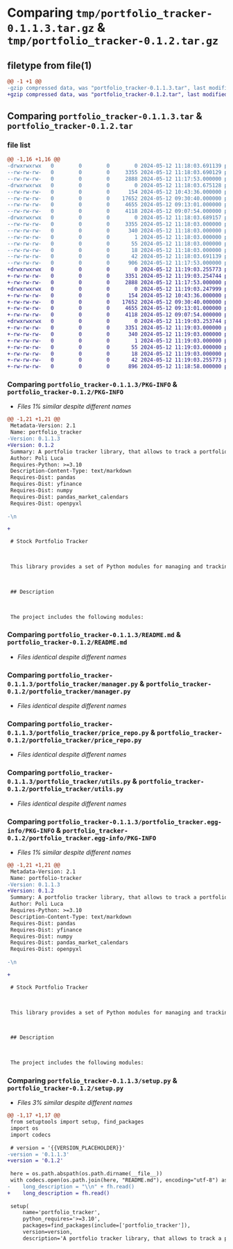 # Comparing `tmp/portfolio_tracker-0.1.1.3.tar.gz` & `tmp/portfolio_tracker-0.1.2.tar.gz`

## filetype from file(1)

```diff
@@ -1 +1 @@
-gzip compressed data, was "portfolio_tracker-0.1.1.3.tar", last modified: Sun May 12 11:18:03 2024, max compression
+gzip compressed data, was "portfolio_tracker-0.1.2.tar", last modified: Sun May 12 11:19:03 2024, max compression
```

## Comparing `portfolio_tracker-0.1.1.3.tar` & `portfolio_tracker-0.1.2.tar`

### file list

```diff
@@ -1,16 +1,16 @@
-drwxrwxrwx   0        0        0        0 2024-05-12 11:18:03.691139 portfolio_tracker-0.1.1.3/
--rw-rw-rw-   0        0        0     3355 2024-05-12 11:18:03.690129 portfolio_tracker-0.1.1.3/PKG-INFO
--rw-rw-rw-   0        0        0     2888 2024-05-12 11:17:53.000000 portfolio_tracker-0.1.1.3/README.md
-drwxrwxrwx   0        0        0        0 2024-05-12 11:18:03.675128 portfolio_tracker-0.1.1.3/portfolio_tracker/
--rw-rw-rw-   0        0        0      154 2024-05-12 10:43:36.000000 portfolio_tracker-0.1.1.3/portfolio_tracker/__init__.py
--rw-rw-rw-   0        0        0    17652 2024-05-12 09:30:40.000000 portfolio_tracker-0.1.1.3/portfolio_tracker/manager.py
--rw-rw-rw-   0        0        0     4655 2024-05-12 09:13:01.000000 portfolio_tracker-0.1.1.3/portfolio_tracker/price_repo.py
--rw-rw-rw-   0        0        0     4118 2024-05-12 09:07:54.000000 portfolio_tracker-0.1.1.3/portfolio_tracker/utils.py
-drwxrwxrwx   0        0        0        0 2024-05-12 11:18:03.689157 portfolio_tracker-0.1.1.3/portfolio_tracker.egg-info/
--rw-rw-rw-   0        0        0     3355 2024-05-12 11:18:03.000000 portfolio_tracker-0.1.1.3/portfolio_tracker.egg-info/PKG-INFO
--rw-rw-rw-   0        0        0      340 2024-05-12 11:18:03.000000 portfolio_tracker-0.1.1.3/portfolio_tracker.egg-info/SOURCES.txt
--rw-rw-rw-   0        0        0        1 2024-05-12 11:18:03.000000 portfolio_tracker-0.1.1.3/portfolio_tracker.egg-info/dependency_links.txt
--rw-rw-rw-   0        0        0       55 2024-05-12 11:18:03.000000 portfolio_tracker-0.1.1.3/portfolio_tracker.egg-info/requires.txt
--rw-rw-rw-   0        0        0       18 2024-05-12 11:18:03.000000 portfolio_tracker-0.1.1.3/portfolio_tracker.egg-info/top_level.txt
--rw-rw-rw-   0        0        0       42 2024-05-12 11:18:03.691139 portfolio_tracker-0.1.1.3/setup.cfg
--rw-rw-rw-   0        0        0      906 2024-05-12 11:17:53.000000 portfolio_tracker-0.1.1.3/setup.py
+drwxrwxrwx   0        0        0        0 2024-05-12 11:19:03.255773 portfolio_tracker-0.1.2/
+-rw-rw-rw-   0        0        0     3351 2024-05-12 11:19:03.254744 portfolio_tracker-0.1.2/PKG-INFO
+-rw-rw-rw-   0        0        0     2888 2024-05-12 11:17:53.000000 portfolio_tracker-0.1.2/README.md
+drwxrwxrwx   0        0        0        0 2024-05-12 11:19:03.247999 portfolio_tracker-0.1.2/portfolio_tracker/
+-rw-rw-rw-   0        0        0      154 2024-05-12 10:43:36.000000 portfolio_tracker-0.1.2/portfolio_tracker/__init__.py
+-rw-rw-rw-   0        0        0    17652 2024-05-12 09:30:40.000000 portfolio_tracker-0.1.2/portfolio_tracker/manager.py
+-rw-rw-rw-   0        0        0     4655 2024-05-12 09:13:01.000000 portfolio_tracker-0.1.2/portfolio_tracker/price_repo.py
+-rw-rw-rw-   0        0        0     4118 2024-05-12 09:07:54.000000 portfolio_tracker-0.1.2/portfolio_tracker/utils.py
+drwxrwxrwx   0        0        0        0 2024-05-12 11:19:03.253744 portfolio_tracker-0.1.2/portfolio_tracker.egg-info/
+-rw-rw-rw-   0        0        0     3351 2024-05-12 11:19:03.000000 portfolio_tracker-0.1.2/portfolio_tracker.egg-info/PKG-INFO
+-rw-rw-rw-   0        0        0      340 2024-05-12 11:19:03.000000 portfolio_tracker-0.1.2/portfolio_tracker.egg-info/SOURCES.txt
+-rw-rw-rw-   0        0        0        1 2024-05-12 11:19:03.000000 portfolio_tracker-0.1.2/portfolio_tracker.egg-info/dependency_links.txt
+-rw-rw-rw-   0        0        0       55 2024-05-12 11:19:03.000000 portfolio_tracker-0.1.2/portfolio_tracker.egg-info/requires.txt
+-rw-rw-rw-   0        0        0       18 2024-05-12 11:19:03.000000 portfolio_tracker-0.1.2/portfolio_tracker.egg-info/top_level.txt
+-rw-rw-rw-   0        0        0       42 2024-05-12 11:19:03.255773 portfolio_tracker-0.1.2/setup.cfg
+-rw-rw-rw-   0        0        0      896 2024-05-12 11:18:58.000000 portfolio_tracker-0.1.2/setup.py
```

### Comparing `portfolio_tracker-0.1.1.3/PKG-INFO` & `portfolio_tracker-0.1.2/PKG-INFO`

 * *Files 1% similar despite different names*

```diff
@@ -1,21 +1,21 @@
 Metadata-Version: 2.1
 Name: portfolio_tracker
-Version: 0.1.1.3
+Version: 0.1.2
 Summary: A portfolio tracker library, that allows to track a portfolio of stocks and their performance.
 Author: Poli Luca
 Requires-Python: >=3.10
 Description-Content-Type: text/markdown
 Requires-Dist: pandas
 Requires-Dist: yfinance
 Requires-Dist: numpy
 Requires-Dist: pandas_market_calendars
 Requires-Dist: openpyxl
 
-\n
+
 # Stock Portfolio Tracker
 
 This library provides a set of Python modules for managing and tracking a stock portfolio.
 
 ## Description
 
 The project includes the following modules:
```

### Comparing `portfolio_tracker-0.1.1.3/README.md` & `portfolio_tracker-0.1.2/README.md`

 * *Files identical despite different names*

### Comparing `portfolio_tracker-0.1.1.3/portfolio_tracker/manager.py` & `portfolio_tracker-0.1.2/portfolio_tracker/manager.py`

 * *Files identical despite different names*

### Comparing `portfolio_tracker-0.1.1.3/portfolio_tracker/price_repo.py` & `portfolio_tracker-0.1.2/portfolio_tracker/price_repo.py`

 * *Files identical despite different names*

### Comparing `portfolio_tracker-0.1.1.3/portfolio_tracker/utils.py` & `portfolio_tracker-0.1.2/portfolio_tracker/utils.py`

 * *Files identical despite different names*

### Comparing `portfolio_tracker-0.1.1.3/portfolio_tracker.egg-info/PKG-INFO` & `portfolio_tracker-0.1.2/portfolio_tracker.egg-info/PKG-INFO`

 * *Files 1% similar despite different names*

```diff
@@ -1,21 +1,21 @@
 Metadata-Version: 2.1
 Name: portfolio-tracker
-Version: 0.1.1.3
+Version: 0.1.2
 Summary: A portfolio tracker library, that allows to track a portfolio of stocks and their performance.
 Author: Poli Luca
 Requires-Python: >=3.10
 Description-Content-Type: text/markdown
 Requires-Dist: pandas
 Requires-Dist: yfinance
 Requires-Dist: numpy
 Requires-Dist: pandas_market_calendars
 Requires-Dist: openpyxl
 
-\n
+
 # Stock Portfolio Tracker
 
 This library provides a set of Python modules for managing and tracking a stock portfolio.
 
 ## Description
 
 The project includes the following modules:
```

### Comparing `portfolio_tracker-0.1.1.3/setup.py` & `portfolio_tracker-0.1.2/setup.py`

 * *Files 3% similar despite different names*

```diff
@@ -1,17 +1,17 @@
 from setuptools import setup, find_packages
 import os
 import codecs
 
 # version = '{{VERSION_PLACEHOLDER}}'
-version = '0.1.1.3'
+version = '0.1.2'
 
 here = os.path.abspath(os.path.dirname(__file__))
 with codecs.open(os.path.join(here, "README.md"), encoding="utf-8") as fh:
-    long_description = "\\n" + fh.read()
+    long_description = fh.read()
 
 setup(
     name='portfolio_tracker',
     python_requires='>=3.10',
     packages=find_packages(include=['portfolio_tracker']),
     version=version,
     description='A portfolio tracker library, that allows to track a portfolio of stocks and their performance.',
```

